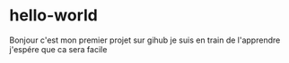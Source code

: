 # hello-world
Bonjour c'est mon premier projet sur gihub je suis en train de l'apprendre
j'espére que ca sera facile
